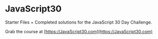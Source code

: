 # JavaScript30

Starter Files + Completed solutions for the JavaScript 30 Day Challenge.

Grab the course at [https://JavaScript30.com](https://JavaScript30.com)
